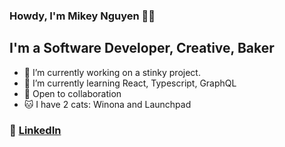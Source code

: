 ### Howdy, I'm Mikey Nguyen 👋✨

## I'm a Software Developer, Creative, Baker
- 🔭 I’m currently working on a stinky project.
- 🌱 I’m currently learning React, Typescript, GraphQL
- 💬 Open to collaboration
- 🐱 I have 2 cats: Winona and Launchpad

### 💌 [LinkedIn](https://www.linkedin.com/in/mikey-nguyen2/)
